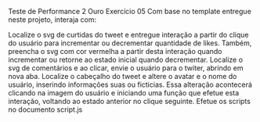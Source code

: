 Teste de Performance 2 Ouro
Exercício 05
Com base no template entregue neste projeto, interaja com:

Localize o svg de curtidas do tweet e entregue interação a partir do clique do usuário para incrementar ou decrementar quantidade de likes. Também, preencha o svg com cor vermelha a partir desta interação quando incrementar ou retorne ao estado inicial quando decrementar.
Localize o svg de comentários e ao clicar, envie o usuário para o twiter, abrindo em nova aba.
Localize o cabeçalho do tweet e altere o avatar e o nome do usuário, inserindo informações suas ou ficticias. Essa alteração acontecerá clicando na imagem do usuário e iniciando uma função que efetue esta interação, voltando ao estado anterior no clique seguinte.
Efetue os scripts no documento script.js
